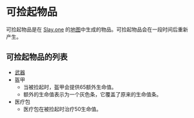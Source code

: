 # 可捡起物品
可捡起物品是在 [Slay.one](Slay-one.md) 的[地图](Maps.md)中生成的物品。可捡起物品会在一段时间后重新产生。
## 可捡起物品的列表
- [武器](Weapons.md)
- 盔甲
    - 当被捡起时，盔甲会提供65额外生命值。
    - 额外的生命值表示为一个灰色条，它覆盖了原来的生命值条。
- 医疗包
    - 医疗包在被捡起时治疗50生命值。